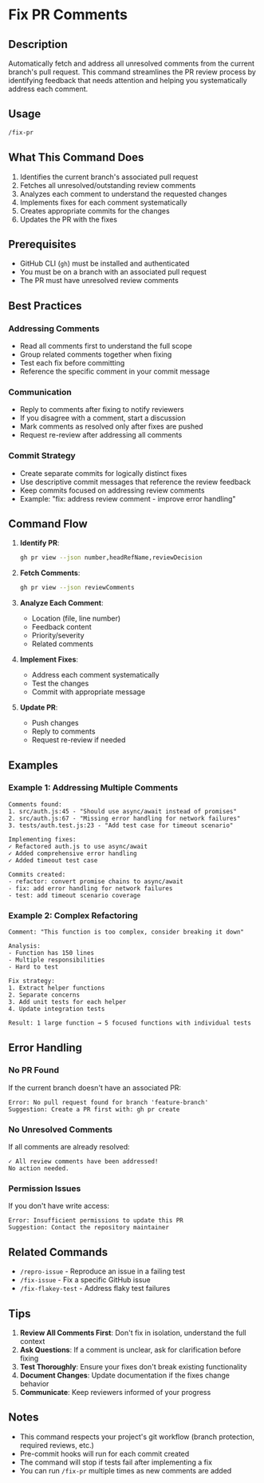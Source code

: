 # Fix PR Comments

## Description

Automatically fetch and address all unresolved comments from the current branch's pull request. This command streamlines the PR review process by identifying feedback that needs attention and helping you systematically address each comment.

## Usage

```bash
/fix-pr
```

## What This Command Does

1. Identifies the current branch's associated pull request
2. Fetches all unresolved/outstanding review comments
3. Analyzes each comment to understand the requested changes
4. Implements fixes for each comment systematically
5. Creates appropriate commits for the changes
6. Updates the PR with the fixes

## Prerequisites

- GitHub CLI (`gh`) must be installed and authenticated
- You must be on a branch with an associated pull request
- The PR must have unresolved review comments

## Best Practices

### Addressing Comments
- Read all comments first to understand the full scope
- Group related comments together when fixing
- Test each fix before committing
- Reference the specific comment in your commit message

### Communication
- Reply to comments after fixing to notify reviewers
- If you disagree with a comment, start a discussion
- Mark comments as resolved only after fixes are pushed
- Request re-review after addressing all comments

### Commit Strategy
- Create separate commits for logically distinct fixes
- Use descriptive commit messages that reference the review feedback
- Keep commits focused on addressing review comments
- Example: "fix: address review comment - improve error handling"

## Command Flow

1. **Identify PR**:
   ```bash
   gh pr view --json number,headRefName,reviewDecision
   ```

2. **Fetch Comments**:
   ```bash
   gh pr view --json reviewComments
   ```

3. **Analyze Each Comment**:
   - Location (file, line number)
   - Feedback content
   - Priority/severity
   - Related comments

4. **Implement Fixes**:
   - Address each comment systematically
   - Test the changes
   - Commit with appropriate message

5. **Update PR**:
   - Push changes
   - Reply to comments
   - Request re-review if needed

## Examples

### Example 1: Addressing Multiple Comments

```
Comments found:
1. src/auth.js:45 - "Should use async/await instead of promises"
2. src/auth.js:67 - "Missing error handling for network failures"
3. tests/auth.test.js:23 - "Add test case for timeout scenario"

Implementing fixes:
✓ Refactored auth.js to use async/await
✓ Added comprehensive error handling
✓ Added timeout test case

Commits created:
- refactor: convert promise chains to async/await
- fix: add error handling for network failures
- test: add timeout scenario coverage
```

### Example 2: Complex Refactoring

```
Comment: "This function is too complex, consider breaking it down"

Analysis:
- Function has 150 lines
- Multiple responsibilities
- Hard to test

Fix strategy:
1. Extract helper functions
2. Separate concerns
3. Add unit tests for each helper
4. Update integration tests

Result: 1 large function → 5 focused functions with individual tests
```

## Error Handling

### No PR Found
If the current branch doesn't have an associated PR:
```
Error: No pull request found for branch 'feature-branch'
Suggestion: Create a PR first with: gh pr create
```

### No Unresolved Comments
If all comments are already resolved:
```
✓ All review comments have been addressed!
No action needed.
```

### Permission Issues
If you don't have write access:
```
Error: Insufficient permissions to update this PR
Suggestion: Contact the repository maintainer
```

## Related Commands

- `/repro-issue` - Reproduce an issue in a failing test
- `/fix-issue` - Fix a specific GitHub issue
- `/fix-flakey-test` - Address flaky test failures

## Tips

1. **Review All Comments First**: Don't fix in isolation, understand the full context
2. **Ask Questions**: If a comment is unclear, ask for clarification before fixing
3. **Test Thoroughly**: Ensure your fixes don't break existing functionality
4. **Document Changes**: Update documentation if the fixes change behavior
5. **Communicate**: Keep reviewers informed of your progress

## Notes

- This command respects your project's git workflow (branch protection, required reviews, etc.)
- Pre-commit hooks will run for each commit created
- The command will stop if tests fail after implementing a fix
- You can run `/fix-pr` multiple times as new comments are added
